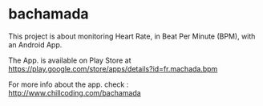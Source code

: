# bachamada
This project is about monitoring Heart Rate, in Beat Per Minute (BPM), with an Android App.

The App. is available on Play Store at https://play.google.com/store/apps/details?id=fr.machada.bpm

For more info about the app. check : http://www.chillcoding.com/bachamada
